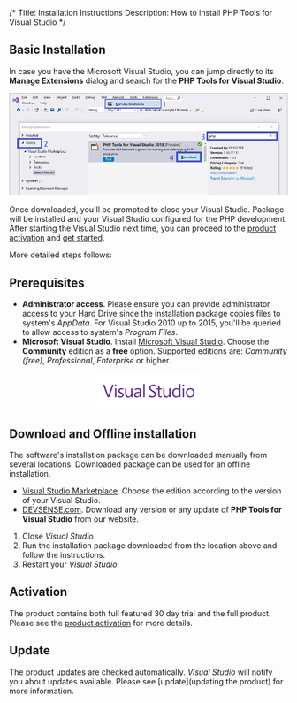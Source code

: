 /*
Title: Installation Instructions
Description: How to install PHP Tools for Visual Studio
*/

## Basic Installation

In case you have the Microsoft Visual Studio, you can jump directly to its **Manage Extensions** dialog and search for the **PHP Tools for Visual Studio**.

![Visual Studio Extensions](imgs/install-from-vs.png)

Once downloaded, you'll be prompted to close your Visual Studio. Package will be installed and your Visual Studio configured for the PHP development. After starting the Visual Studio next time, you can proceed to the [product activation](/vs/installation/activation) and [get started](/vs/).

More detailed steps follows:

## Prerequisites

- **Administrator access**. Please ensure you can provide administrator access to your Hard Drive since the installation package copies files to system's *AppData*. For Visual Studio 2010 up to 2015, you'll be queried to allow access to system's *Program Files*.
- **Microsoft Visual Studio**. Install [Microsoft Visual Studio](https://visualstudio.microsoft.com/vs/). Choose the **Community** edition as a **free** option. Supported editions are: *Community (free)*, *Professional*, *Enterprise* or higher.

<center markdown="1">

![Visual Studio Extensions](imgs/visualstudio-small.png)

</center>

## Download and Offline installation

The software's installation package can be downloaded manually from several locations. Downloaded package can be used for an offline installation.

- [Visual Studio Marketplace](https://marketplace.visualstudio.com/search?term="php%20tools"&target=VS&vsVersion=). Choose the edition according to the version of your Visual Studio.
- [DEVSENSE.com](https://www.devsense.com/en/download#vs). Download any version or any update of **PHP Tools for Visual Studio** from our website.

1. Close *Visual Studio*
2. Run the installation package downloaded from the location above and follow the instructions.
3. Restart your *Visual Studio*.

## Activation

The product contains both full featured 30 day trial and the full product. Please see the [product activation](/vs/installation/activation) for more details.

## Update

The product updates are checked automatically. *Visual Studio* will notify you about updates available. Please see [update](updating the product) for more information.
